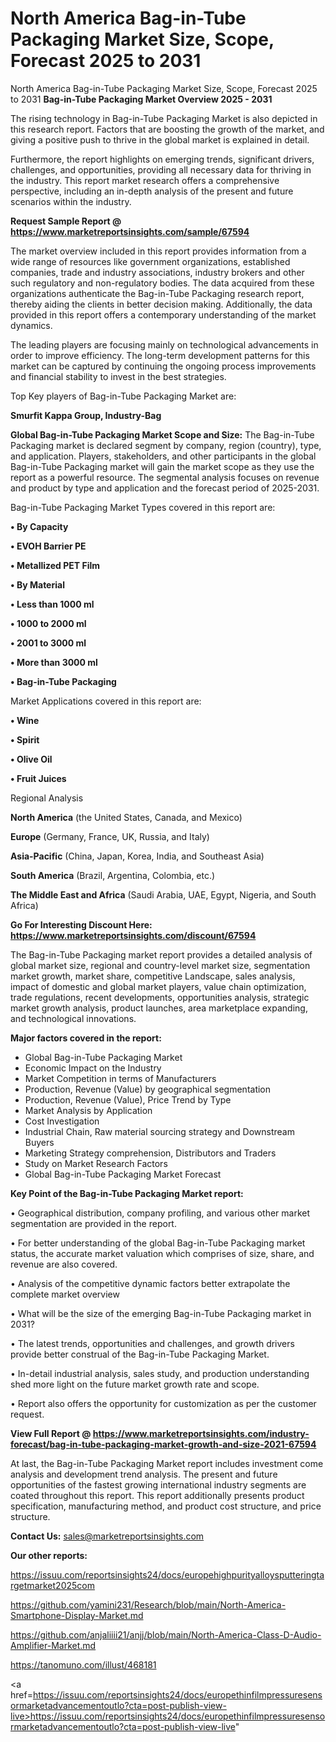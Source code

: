 # North America Bag-in-Tube Packaging Market Size, Scope, Forecast 2025 to 2031
North America Bag-in-Tube Packaging Market Size, Scope, Forecast 2025 to 2031
<Strong> Bag-in-Tube Packaging Market Overview 2025 - 2031</strong>

The rising technology in Bag-in-Tube Packaging Market is also depicted in this research report. Factors that are boosting the growth of the market, and giving a positive push to thrive in the global market is explained in detail.

Furthermore, the report highlights on emerging trends, significant drivers, challenges, and opportunities, providing all necessary data for thriving in the industry. This report market research offers a comprehensive perspective, including an in-depth analysis of the present and future scenarios within the industry.

<strong>Request Sample Report @ <a href=https://www.marketreportsinsights.com/sample/67594>https://www.marketreportsinsights.com/sample/67594</a></strong>

The market overview included in this report provides information from a wide range of resources like government organizations, established companies, trade and industry associations, industry brokers and other such regulatory and non-regulatory bodies. The data acquired from these organizations authenticate the Bag-in-Tube Packaging research report, thereby aiding the clients in better decision making. Additionally, the data provided in this report offers a contemporary understanding of the market dynamics.

The leading players are focusing mainly on technological advancements in order to improve efficiency. The long-term development patterns for this market can be captured by continuing the ongoing process improvements and financial stability to invest in the best strategies.

Top Key players of Bag-in-Tube Packaging Market are:

<strong>Smurfit Kappa Group, Industry-Bag</strong>

<strong><b>Global Bag-in-Tube Packaging Market Scope and Size:</b></strong>
The Bag-in-Tube Packaging market is declared segment by company, region (country), type, and application. Players, stakeholders, and other participants in the global Bag-in-Tube Packaging market will gain the market scope as they use the report as a powerful resource. The segmental analysis focuses on revenue and product by type and application and the forecast period of 2025-2031.

Bag-in-Tube Packaging Market Types covered in this report are:

<strong>• By Capacity

• EVOH Barrier PE

• Metallized PET Film

• By Material

• Less than 1000 ml

• 1000 to 2000 ml

• 2001 to 3000 ml

• More than 3000 ml

• Bag-in-Tube Packaging</strong>

Market Applications covered in this report are:

<strong>• Wine

• Spirit

• Olive Oil

• Fruit Juices</strong> 

Regional Analysis

<strong>North America</strong> (the United States, Canada, and Mexico)

<strong>Europe</strong> (Germany, France, UK, Russia, and Italy)

<strong>Asia-Pacific</strong> (China, Japan, Korea, India, and Southeast Asia)

<strong>South America</strong> (Brazil, Argentina, Colombia, etc.)

<strong>The Middle East and Africa</strong> (Saudi Arabia, UAE, Egypt, Nigeria, and South Africa)

<strong>Go For Interesting Discount Here: <a href=https://www.marketreportsinsights.com/discount/67594>https://www.marketreportsinsights.com/discount/67594</a></strong>

The Bag-in-Tube Packaging market report provides a detailed analysis of global market size, regional and country-level market size, segmentation market growth, market share, competitive Landscape, sales analysis, impact of domestic and global market players, value chain optimization, trade regulations, recent developments, opportunities analysis, strategic market growth analysis, product launches, area marketplace expanding, and technological innovations.

<strong><b>Major factors covered in the report:</b></strong>
<ul>
  <li>Global Bag-in-Tube Packaging Market </li>
  <li>Economic Impact on the Industry</li>
  <li>Market Competition in terms of Manufacturers</li>
  <li>Production, Revenue (Value) by geographical segmentation</li>
  <li>Production, Revenue (Value), Price Trend by Type</li>
  <li>Market Analysis by Application</li>
  <li>Cost Investigation</li>
  <li>Industrial Chain, Raw material sourcing strategy and Downstream Buyers</li>
  <li>Marketing Strategy comprehension, Distributors and Traders</li>
  <li>Study on Market Research Factors</li>
  <li>Global Bag-in-Tube Packaging Market Forecast</li>
</ul>

<strong><b>Key Point of the Bag-in-Tube Packaging Market report:</b></strong>

• Geographical distribution, company profiling, and various other market segmentation are provided in the report.

• For better understanding of the global Bag-in-Tube Packaging market status, the accurate market valuation which comprises of size, share, and revenue are also covered.

• Analysis of the competitive dynamic factors better extrapolate the complete market overview

• What will be the size of the emerging Bag-in-Tube Packaging market in 2031?

• The latest trends, opportunities and challenges, and growth drivers provide better construal of the Bag-in-Tube Packaging Market.

• In-detail industrial analysis, sales study, and production understanding shed more light on the future market growth rate and scope.

• Report also offers the opportunity for customization as per the customer request.

<strong><b>View Full Report @ <a href=https://www.marketreportsinsights.com/industry-forecast/bag-in-tube-packaging-market-growth-and-size-2021-67594>https://www.marketreportsinsights.com/industry-forecast/bag-in-tube-packaging-market-growth-and-size-2021-67594</a></b></strong>


At last, the Bag-in-Tube Packaging Market report includes investment come analysis and development trend analysis. The present and future opportunities of the fastest growing international industry segments are coated throughout this report. This report additionally presents product specification, manufacturing method, and product cost structure, and price structure.

<strong>Contact Us:</strong>
sales@marketreportsinsights.com

<strong>Our other reports:</strong>

<a href=https://issuu.com/reportsinsights24/docs/europehighpurityalloysputteringtargetmarket2025com>https://issuu.com/reportsinsights24/docs/europehighpurityalloysputteringtargetmarket2025com</a>

<a href=https://github.com/yamini231/Research/blob/main/North-America-Smartphone-Display-Market.md>https://github.com/yamini231/Research/blob/main/North-America-Smartphone-Display-Market.md</a>

<a href=https://github.com/anjaliiii21/anjj/blob/main/North-America-Class-D-Audio-Amplifier-Market.md>https://github.com/anjaliiii21/anjj/blob/main/North-America-Class-D-Audio-Amplifier-Market.md</a>

<a href=https://tanomuno.com/illust/468181>https://tanomuno.com/illust/468181</a>

<a href=https://issuu.com/reportsinsights24/docs/europethinfilmpressuresensormarketadvancementoutlo?cta=post-publish-view-live>https://issuu.com/reportsinsights24/docs/europethinfilmpressuresensormarketadvancementoutlo?cta=post-publish-view-live</a>"
